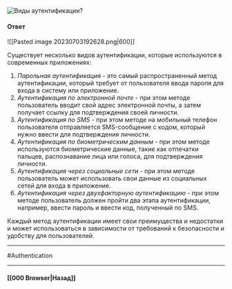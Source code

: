 ![Виды аутентификации?](https://youtu.be/-mWa7erZu64?t=770)

#### Ответ

![[Pasted image 20230703192628.png|600]]

Существует несколько видов аутентификации, которые используются в современных приложениях:

1. *Парольная аутентификация* - это самый распространенный метод аутентификации, который требует от пользователя ввода пароля для входа в систему или приложение.
2. *Аутентификация по электронной почте* - при этом методе пользователь вводит свой адрес электронной почты, а затем получает ссылку для подтверждения своей личности.
3. *Аутентификация по SMS* - при этом методе на мобильный телефон пользователя отправляется SMS-сообщение с кодом, который нужно ввести для подтверждения личности.
4. *Аутентификация по биометрическим данным* - при этом методе используются биометрические данные, такие как отпечатки пальцев, распознавание лица или голоса, для подтверждения личности.
5. *Аутентификация через социальные сети* - при этом методе пользователь может использовать свои данные из социальных сетей для входа в приложение.
6. *Аутентификация через двухфакторную аутентификацию* - при этом методе пользователь должен пройти два этапа аутентификации, например, ввести пароль и ввести код, полученный по SMS.

Каждый метод аутентификации имеет свои преимущества и недостатки и может использоваться в зависимости от требований к безопасности и удобству для пользователей.

___
#Authentication 

___

#### [[000 Browser|Назад]]